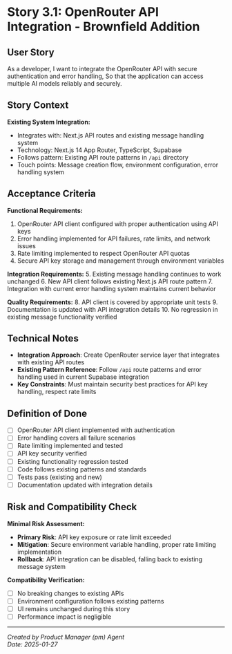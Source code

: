 # Story 3.1: OpenRouter API Integration - Brownfield Addition

## User Story

As a developer,
I want to integrate the OpenRouter API with secure authentication and error handling,
So that the application can access multiple AI models reliably and securely.

## Story Context

**Existing System Integration:**
- Integrates with: Next.js API routes and existing message handling system
- Technology: Next.js 14 App Router, TypeScript, Supabase
- Follows pattern: Existing API route patterns in `/api` directory
- Touch points: Message creation flow, environment configuration, error handling system

## Acceptance Criteria

**Functional Requirements:**
1. OpenRouter API client configured with proper authentication using API keys
2. Error handling implemented for API failures, rate limits, and network issues
3. Rate limiting implemented to respect OpenRouter API quotas
4. Secure API key storage and management through environment variables

**Integration Requirements:**
5. Existing message handling continues to work unchanged
6. New API client follows existing Next.js API route pattern
7. Integration with current error handling system maintains current behavior

**Quality Requirements:**
8. API client is covered by appropriate unit tests
9. Documentation is updated with API integration details
10. No regression in existing message functionality verified

## Technical Notes

- **Integration Approach**: Create OpenRouter service layer that integrates with existing API routes
- **Existing Pattern Reference**: Follow `/api` route patterns and error handling used in current Supabase integration
- **Key Constraints**: Must maintain security best practices for API key handling, respect rate limits

## Definition of Done

- [ ] OpenRouter API client implemented with authentication
- [ ] Error handling covers all failure scenarios
- [ ] Rate limiting implemented and tested
- [ ] API key security verified
- [ ] Existing functionality regression tested
- [ ] Code follows existing patterns and standards
- [ ] Tests pass (existing and new)
- [ ] Documentation updated with integration details

## Risk and Compatibility Check

**Minimal Risk Assessment:**
- **Primary Risk**: API key exposure or rate limit exceeded
- **Mitigation**: Secure environment variable handling, proper rate limiting implementation
- **Rollback**: API integration can be disabled, falling back to existing message system

**Compatibility Verification:**
- [ ] No breaking changes to existing APIs
- [ ] Environment configuration follows existing patterns
- [ ] UI remains unchanged during this story
- [ ] Performance impact is negligible

---

*Created by Product Manager (pm) Agent*  
*Date: 2025-01-27*